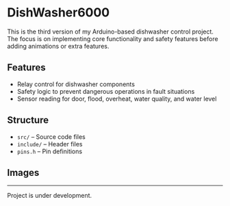 # DishWasher6000

This is the third version of my Arduino-based dishwasher control project. The focus is on implementing core functionality and safety features before adding animations or extra features.

## Features

- Relay control for dishwasher components
- Safety logic to prevent dangerous operations in fault situations
- Sensor reading for door, flood, overheat, water quality, and water level

## Structure

- `src/` – Source code files
- `include/` – Header files
- `pins.h` – Pin definitions

## Images



---

Project is under development.